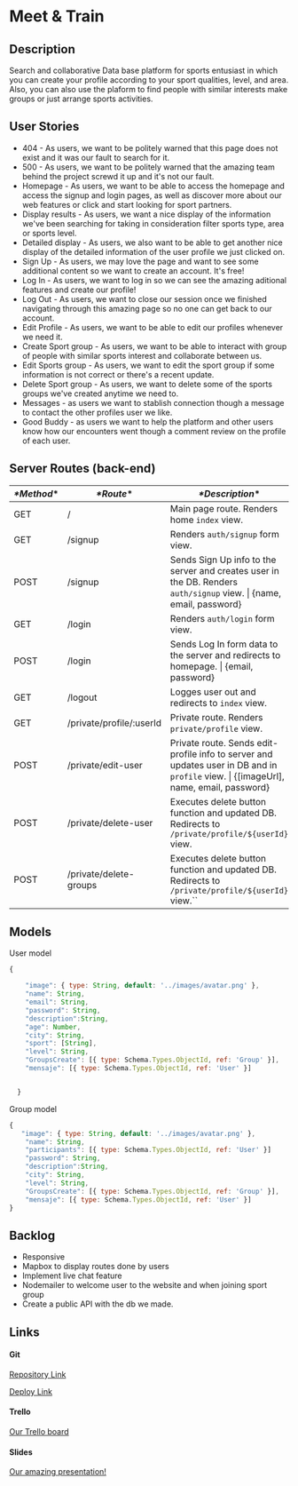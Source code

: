 # Meet & Train

## Description
Search and collaborative Data base platform for sports entusiast in which you can create your profile according to your sport qualities, level, and area. Also, you can also use the plaform to find people with similar interests make groups or just arrange sports activities.

## User Stories
- 404 - As users, we want to be politely warned that this page does not exist and it was our fault to search for it.
- 500 - As users, we want to be politely warned that the amazing team behind the project screwd it up and it's not our fault.​
- Homepage - As users, we want to be able to access the homepage and access the signup and login pages, as well as discover more about our web features or click and start looking for sport partners.
- Display results - As users, we want a nice display of the information we've been searching for taking in consideration filter sports type, area or sports level.
- Detailed display - As users, we also want to be able to get another nice display of the detailed information of the user profile we just clicked on.
- Sign Up - As users, we may love the page and want to see some additional content so we want to create an account. It's free!
- Log In - As users, we want to log in so we can see the amazing aditional features and create our profile!
- Log Out - As users, we want to close our session once we finished navigating through this amazing page so no one can get back to our account.
- Edit Profile - As users, we want to be able to edit our profiles whenever we need it.
- Create Sport group - As users, we want to be able to interact with group of people with similar sports interest and collaborate between us.
- Edit Sports group - As users, we want to edit the sport group if some information is not correct or there's a recent update.
- Delete Sport group - As users, we want to delete some of the sports groups we've created anytime we need to.
- Messages -  as users we want to stablish connection though a message to contact the other profiles user we like.
- Good Buddy -  as users we want to help the platform and other users know how our encounters went though a comment review on the profile of each user.



## Server Routes (back-end)

| ***\*****Method*****\*** | ***\*****Route*****\***  | ***\*****Description*****\***                                |
| ------------------------ | ------------------------ | ------------------------------------------------------------ |
| GET                      | /                        | Main page route. Renders home `index` view.                  |
| GET                      | /signup                  | Renders `auth/signup` form view.                             |
| POST                     | /signup                  | Sends Sign Up info to the server and creates user in the DB. Renders `auth/signup` view. \| {name, email, password} |
| GET                      | /login                   | Renders `auth/login` form view.                              |
| POST                     | /login                   | Sends Log In form data to the server and redirects to homepage. \| {email, password} |
| GET                      | /logout                  | Logges user out and redirects to `index` view.               |
| GET                      | /private/profile/:userId | Private route. Renders `private/profile` view.               |
| POST                     | /private/edit-user       | Private route. Sends edit-profile info to server and updates user in DB and in `profile` view. \| {[imageUrl], name, email, password} |
| POST                     | /private/delete-user     | Executes delete button function and updated DB. Redirects to `/private/profile/${userId}` view. |
| POST                     | /private/delete-groups   | Executes delete button function and updated DB. Redirects to `/private/profile/${userId}` view.`` |



## Models
User model
```javascript
{

    "image": { type: String, default: '../images/avatar.png' },
    "name": String,
    "email": String,
    "password": String,
    "description":String,
    "age": Number,
    "city": String,
    "sport": [String],
    "level": String,
    "GroupsCreate": [{ type: Schema.Types.ObjectId, ref: 'Group' }],
    "mensaje": [{ type: Schema.Types.ObjectId, ref: 'User' }]


  }
```
Group model
```javascript
{
   "image": { type: String, default: '../images/avatar.png' },
    "name": String,
    "participants": [{ type: Schema.Types.ObjectId, ref: 'User' }]
    "password": String,
    "description":String,
    "city": String,
    "level": String,
    "GroupsCreate": [{ type: Schema.Types.ObjectId, ref: 'Group' }],
    "mensaje": [{ type: Schema.Types.ObjectId, ref: 'User' }]
}
```

## Backlog

- Responsive
- Mapbox to display routes done by users
- Implement live chat feature
- Nodemailer to welcome user to the website and when joining sport group
- Create a public API with the db we made.


## Links

#### Git

[Repository Link](https://github.com/Triheinz/Meet-Train.git)

[Deploy Link]()



#### Trello

[Our Trello board](https://trello.com/b/m1G46xak/meettrain)



#### Slides

[Our amazing presentation!](https://www.figma.com/file/5UEUHe5E2Z2J8768LjAlRJ/Meet-and-Train?node-id=2%3A5)
